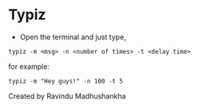 # Typiz

- Open the terminal and just type,
```
typiz -m <msg> -n <number of times> -t <delay time>
```
for example:
```
typiz -m "Hey guys!" -n 100 -t 5
```

Created by Ravindu Madhushankha
